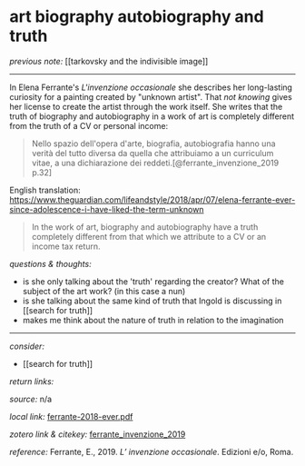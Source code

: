 # art biography autobiography and truth

_previous note:_ [[tarkovsky and the indivisible image]]

---

In Elena Ferrante's _L'invenzione occasionale_ she describes her long-lasting curiosity for a painting created by "unknown artist". That _not knowing_ gives her license to create the artist through the work itself. She writes that the truth of biography and autobiography in a work of art is completely different from the truth of a CV or personal income:

>Nello spazio dell'opera d'arte, biografia, autobiografia hanno una verità del tutto diversa da quella che attribuiamo a un curriculum vitae, a una dichiarazione dei reddeti.[@ferrante_invenzione_2019 p.32]

English translation: <https://www.theguardian.com/lifeandstyle/2018/apr/07/elena-ferrante-ever-since-adolescence-i-have-liked-the-term-unknown>

>In the work of art, biography and autobiography have a truth completely different from that which we attribute to a CV or an income tax return.

_questions & thoughts:_

- is she only talking about the 'truth' regarding the creator? What of the subject of the art work? (in this case a nun)
- is she talking about the same kind of truth that Ingold is discussing in [[search for truth]]
- makes me think about the nature of truth in relation to the imagination

--- 

_consider:_ 

- [[search for truth]]


_return links:_

_source:_ n/a      

_local link:_ [ferrante-2018-ever.pdf](hook://file/lANWNqeQe?p=c2tlbGxpcy9Eb3dubG9hZHM=&n=ferrante-2018-ever.pdf)

_zotero link & citekey:_ [ferrante_invenzione_2019](zotero://select/items/1_T6HKNQ26)

_reference:_ Ferrante, E., 2019. _L’ invenzione occasionale_. Edizioni e/o, Roma.



